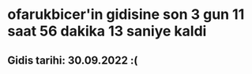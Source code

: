 # ofarukbicer'in gidisine son 3 gun 11 saat 56 dakika 13 saniye kaldi

## Gidis tarihi: 30.09.2022 :(